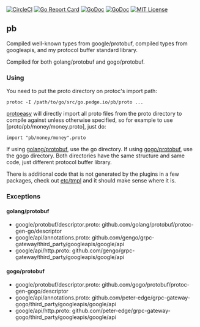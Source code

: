 [![CircleCI](https://circleci.com/gh/peter-edge/pb/tree/master.png)](https://circleci.com/gh/peter-edge/pb/tree/master)
[![Go Report Card](http://goreportcard.com/badge/peter-edge/pb)](http://goreportcard.com/report/peter-edge/pb)
[![GoDoc](http://img.shields.io/badge/GoDoc-Reference-blue.svg)](https://godoc.org/go.pedge.io/pb/go)
[![GoDoc](http://img.shields.io/badge/GoDoc-Reference-blue.svg)](https://godoc.org/go.pedge.io/pb/gogo)
[![MIT License](http://img.shields.io/badge/License-MIT-blue.svg)](https://github.com/peter-edge/pb/blob/master/LICENSE)

## pb

Compiled well-known types from google/protobuf, compiled types from googleapis, and my protocol buffer standard library.

Compiled for both golang/protobuf and gogo/protobuf.

### Using

You need to put the proto directory on protoc's import path:

```
protoc -I /path/to/go/src/go.pedge.io/pb/proto ...
```

[protoeasy](https://go.pedge.io/protoeasy) will directly import all proto files from the proto directory to compile against
unless otherwise specified, so for example to use [proto/pb/money/money.proto], just do:

```
import "pb/money/money".proto
```

If using [golang/protobuf](https://github.com/golang/protobuf), use the go directory. If using [gogo/protobuf](https://github.com/gogo/protobuf), use the gogo directory.
Both directories have the same structure and same code, just different protocol buffer library.

There is additional code that is not generated by the plugins in a few packages, check out [etc/tmpl](etc/tmpl) and it should make sense where it is.

### Exceptions

#### golang/protobuf

* google/protobuf/descriptor.proto: github.com/golang/protobuf/protoc-gen-go/descriptor
* google/api/annotations.proto: github.com/gengo/grpc-gateway/third_party/googleapis/google/api
* google/api/http.proto: github.com/gengo/grpc-gateway/third_party/googleapis/google/api

#### gogo/protobuf

* google/protobuf/descriptor.proto: github.com/gogo/protobuf/protoc-gen-gogo/descriptor
* google/api/annotations.proto: github.com/peter-edge/grpc-gateway-gogo/third_party/googleapis/google/api
* google/api/http.proto: github.com/peter-edge/grpc-gateway-gogo/third_party/googleapis/google/api
